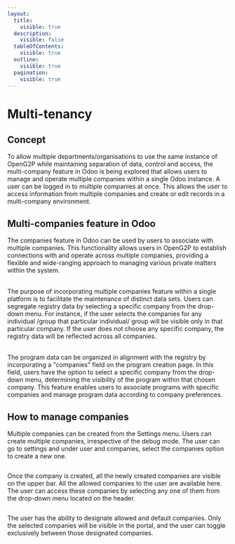 ```yaml
---
layout:
  title:
    visible: true
  description:
    visible: false
  tableOfContents:
    visible: true
  outline:
    visible: true
  pagination:
    visible: true
---
```


# Multi-tenancy

## Concept

To allow multiple departments/organisations to use the same instance of OpenG2P while maintaining separation of data, control and access, the multi-company feature in Odoo is being explored that allows users to manage and operate multiple companies within a single Odoo instance. A user can be logged in to multiple companies at once. This allows the user to access information from multiple companies and create or edit records in a multi-company environment.

## Multi-companies feature in Odoo

The companies feature in Odoo can be used by users to associate with multiple companies. This functionality allows users in OpenG2P to establish connections with and operate across multiple companies, providing a flexible and wide-ranging approach to managing various private matters within the system.

\
The purpose of incorporating multiple companies feature within a single platform is to facilitate the maintenance of distinct data sets. Users can segregate registry data by selecting a specific company from the drop-down menu. For instance, if the user selects the companies for any individual /group that particular individual/ group will be visible only in that particular company. If the user does not choose any specific company, the registry data will be reflected across all companies.

\
The program data can be organized in alignment with the registry by incorporating a "companies" field on the program creation page. In this field, users have the option to select a specific company from the drop-down menu, determining the visibility of the program within that chosen company. This feature enables users to associate programs with specific companies and manage program data according to company preferences.

## How to manage companies

Multiple companies can be created from the Settings menu. Users can create multiple companies, irrespective of the debug mode. The user can go to settings and under user and companies, select the companies option to create a new one.

<figure><img src="https://github.com/OpenG2P/openg2p-documentation/blob/1.2.1/developer-zone/upcoming-features/.gitbook/assets/image%20(45).png" alt=""><figcaption></figcaption></figure>

Once the company is created, all the newly created companies are visible on the upper bar. All the allowed companies to the user are available here. The user can access these companies by selecting any one of them from the drop-down menu located on the header.

<figure><img src="https://github.com/OpenG2P/openg2p-documentation/blob/1.2.1/developer-zone/upcoming-features/.gitbook/assets/image%20(50).png" alt=""><figcaption></figcaption></figure>

The user has the ability to designate allowed and default companies. Only the selected companies will be visible in the portal, and the user can toggle exclusively between those designated companies.

<figure><img src="https://github.com/OpenG2P/openg2p-documentation/blob/1.2.1/developer-zone/upcoming-features/.gitbook/assets/image%20(49).png" alt=""><figcaption></figcaption></figure>
